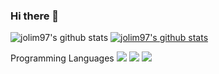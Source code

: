 ### Hi there 👋

<!--
**jolim97/jolim97** is a ✨ _special_ ✨ repository because its `README.md` (this file) appears on your GitHub profile.

Here are some ideas to get you started:

- 🔭 I’m currently working on ...
- 🌱 I’m currently learning ...
- 👯 I’m looking to collaborate on ...
- 🤔 I’m looking for help with ...
- 💬 Ask me about ...
- 📫 How to reach me: ...
- 😄 Pronouns: ...
- ⚡ Fun fact: ...
-->

<!--<a href="[1. 연결하고싶은 사이트 url]" target="_blank"><img src="https://img.shields.io/badge/[2. 등록하려는 이름]-[3. #을 뺀 나머지 색깔코드]?style=flat-square&logo=[4. 로고명(아이콘명)]&logoColor=white"/></a>-->
![jolim97's github stats](https://github-readme-stats.vercel.app/api?username=jolim97&show_icons=true)
[![jolim97's github stats](https://github-readme-stats.vercel.app/api/top-langs/?username=jolim97&show_icons=true&hide_border=true&title_color=004386&icon_color=004386&layout=compact)](https://github.com/jolim97)

Programming Languages
<img src="https://img.shields.io/badge/Python-3776AB?style=flat&logo=Python&logoColor=white">
<img src="https://img.shields.io/badge/C-A8B9CC?style=flat&logo=C&logoColor=white">
<img src="https://img.shields.io/badge/C++-00599C?style=flat&logo=C++&logoColor=white">

